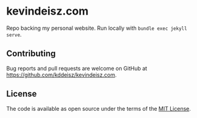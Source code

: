 # kevindeisz.com

Repo backing my personal website. Run locally with `bundle exec jekyll serve`.

## Contributing

Bug reports and pull requests are welcome on GitHub at https://github.com/kddeisz/kevindeisz.com.

## License

The code is available as open source under the terms of the [MIT License](https://opensource.org/licenses/MIT).

